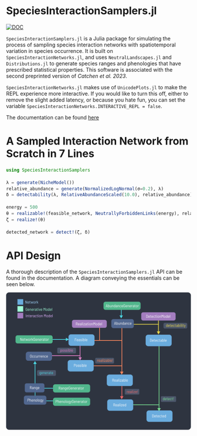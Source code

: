 # SpeciesInteractionSamplers.jl

[![DOC](https://img.shields.io/badge/Documentation-blue?style=flat-square)](https://gottacatchenall.github.io/SpeciesInteractionSamplers.jl)

`SpeciesInteractionSamplers.jl` is a Julia package for simulating the process of
sampling species interaction networks with spatiotemporal variation in species
occurrence. It is built on `SpeciesInteractionNetworks.jl`, and uses
`NeutralLandscapes.jl` and `Distributions.jl` to generate species ranges and
phenologies that have prescribed statistical properties. This software is associated with the second preprinted version of _Catchen et
al. 2023_. 

`SpeciesInteractionNetworks.jl` makes use of `UnicodePlots.jl` to
make the REPL experience more interactive. If you would like to turn this off,
either to remove the slight added latency, or because you hate fun, you can set
the variable `SpeciesInteractionNetworks.INTERACTIVE_REPL = false`.

The documentation can be found [here](https://gottacatchenall.github.io/SpeciesInteractionSamplers.jl)

# A Sampled Interaction Network from Scratch in 7 Lines

```julia
using SpeciesInteractionSamplers

λ = generate(NicheModel())
relative_abundance = generate(NormalizedLogNormal(σ=0.2), λ)
δ = detectability(λ, RelativeAbundanceScaled(10.0), relative_abundance)

energy = 500
θ = realizable!(feasible_network, NeutrallyForbiddenLinks(energy), relative_abundance)
ζ = realize!(θ)

detected_network = detect!(ζ, δ)
```

# API Design

A thorough description of the `SpeciesInteractionSamplers.jl` API can be found in the documentation. A diagram conveying the essentials can be seen below.

![](https://github.com/gottacatchenall/SpeciesInteractionSamplers.jl/blob/main/docs/src/design.png)
